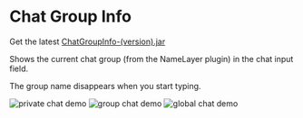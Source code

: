 # Chat Group Info

Get the latest [ChatGroupInfo-(version).jar](https://github.com/Gjum/ChatGroupInfo/releases/latest)

Shows the current chat group (from the NameLayer plugin) in the chat input field.

The group name disappears when you start typing.

![private chat demo](https://cdn.discordapp.com/attachments/196043382278062081/280030968775966720/private_chat.png)
![group chat demo](https://cdn.discordapp.com/attachments/196043382278062081/280030964581924864/group_chat.png)
![global chat demo](https://cdn.discordapp.com/attachments/196043382278062081/280030971208663041/global_chat.png)
